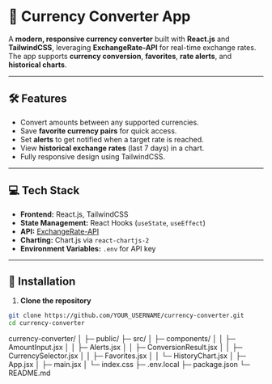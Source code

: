 # 💱 Currency Converter App

A **modern, responsive currency converter** built with **React.js** and **TailwindCSS**, leveraging **ExchangeRate-API** for real-time exchange rates. The app supports **currency conversion**, **favorites**, **rate alerts**, and **historical charts**.

---

## 🛠 Features

- Convert amounts between any supported currencies.
- Save **favorite currency pairs** for quick access.
- Set **alerts** to get notified when a target rate is reached.
- View **historical exchange rates** (last 7 days) in a chart.
- Fully responsive design using TailwindCSS.

---

## 💻 Tech Stack

- **Frontend:** React.js, TailwindCSS
- **State Management:** React Hooks (`useState`, `useEffect`)
- **API:** [ExchangeRate-API](https://www.exchangerate-api.com/)
- **Charting:** Chart.js via `react-chartjs-2`
- **Environment Variables:** `.env` for API key

---

## 🚀 Installation

1. **Clone the repository**

```bash
git clone https://github.com/YOUR_USERNAME/currency-converter.git
cd currency-converter
```

currency-converter/
│
├─ public/
├─ src/
│  ├─ components/
│  │  ├─ AmountInput.jsx
│  │  ├─ Alerts.jsx
│  │  ├─ ConversionResult.jsx
│  │  ├─ CurrencySelector.jsx
│  │  ├─ Favorites.jsx
│  │  └─ HistoryChart.jsx
│  ├─ App.jsx
│  ├─ main.jsx
│  └─ index.css
├─ .env.local
├─ package.json
└─ README.md